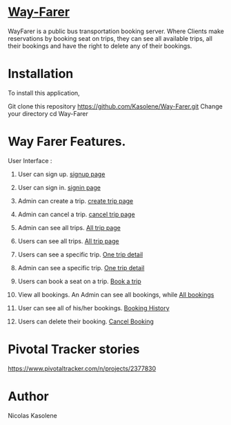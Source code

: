 # [Way-Farer](https://kasolene.github.io/Way-Farer/UI/)

WayFarer is a public bus transportation booking server. Where Clients make reservations by booking seat on trips, they can see all available trips, all their bookings and have the right to delete any of their bookings.
# Installation

To install this application,

Git clone this repository https://github.com/Kasolene/Way-Farer.git
Change your directory cd Way-Farer

# Way Farer Features.

User Interface :

1. User can sign up.
[signup page](https://kasolene.github.io/Way-Farer/UI/HTML/signup.html)

2. User can sign in.
[signin page](https://kasolene.github.io/Way-Farer/UI/HTML/signin.html)

3. Admin can create a trip.
[create trip page](https://kasolene.github.io/Way-Farer/UI/HTML/trip.html)

4. Admin can cancel a trip.
[cancel trip page](https://kasolene.github.io/Way-Farer/UI/HTML/trip.html)

5. Admin can see all trips.
 [All trip page](https://kasolene.github.io/Way-Farer/UI/HTML/trip.html)

5. Users can see all trips.
 [All trip page](https://kasolene.github.io/Way-Farer/UI/HTML/usertrip.html)
 
6. Users can see a specific trip.
[One trip detail](https://kasolene.github.io/Way-Farer/UI/HTML/usertrip.html)

6. Admin can see a specific trip.
[One trip detail](https://kasolene.github.io/Way-Farer/UI/HTML/trip.html)

7. Users can book a seat on a trip.
[Book a trip](https://kasolene.github.io/Way-Farer/UI/HTML/usertrip.html)

8. View all bookings. An Admin can see all bookings, while 
 [All bookings](https://kasolene.github.io/Way-Farer/UI/HTML/booking.html)

9. User can see all of his/her bookings.
[Booking History](https://kasolene.github.io/Way-Farer/UI/HTML/userbooking.html)

10. Users can delete their booking.
[Cancel Booking](https://kasolene.github.io/Way-Farer/UI/HTML/userbooking.html)


# Pivotal Tracker stories

https://www.pivotaltracker.com/n/projects/2377830

# Author

Nicolas Kasolene

